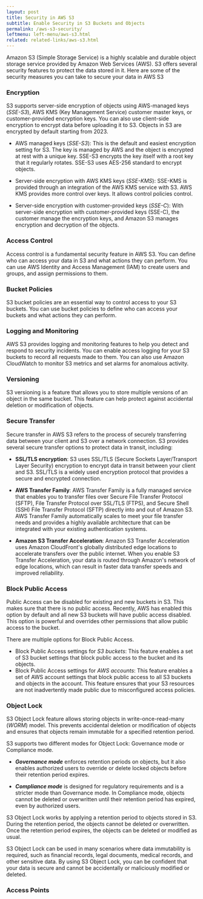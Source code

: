```yaml
---
layout: post
title: Security in AWS S3
subtitle: Enable Security in S3 Buckets and Objects
permalink: /aws-s3-security/
leftmenu: left-menu/aws-s3.html
related: related-links/aws-s3.html
---
```


Amazon S3 (Simple Storage Service) is a highly scalable and durable object storage service provided by Amazon Web Services (AWS). S3 offers several security features to protect the data stored in it. Here are some of the security measures you can take to secure your data in AWS S3

### Encryption

S3 supports server-side encryption of objects using AWS-managed keys (*SSE-S3*), AWS KMS (Key Management Service) customer master keys, or customer-provided encryption keys. You can also use client-side encryption to encrypt data before uploading it to S3. Objects in S3 are encrypted by default starting from 2023.

- AWS managed keys (*SSE-S3*): This is the default and easiest encryption setting for S3. The key is managed by AWS and the object is encrypted at rest with a unique key. SSE-S3 encrypts the key itself with a root key that it regularly rotates. SSE-S3 uses AES-256 standard to encrypt objects. 

- Server-side encryption with AWS KMS keys (*SSE-KMS*): SSE-KMS is provided through an integration of the AWS KMS service with S3. AWS KMS provides more control over keys. It allows control policies control. 

- Server-side encryption with customer-provided keys (*SSE-C*): With server-side encryption with customer-provided keys (SSE-C), the customer manage the encryption keys, and Amazon S3 manages encryption and decryption of the objects.
  


### Access Control

Access control is a fundamental security feature in AWS S3. You can define who can access your data in S3 and what actions they can perform. You can use AWS Identity and Access Management (IAM) to create users and groups, and assign permissions to them.
  

### Bucket Policies

S3 bucket policies are an essential way to control access to your S3 buckets. You can use bucket policies to define who can access your buckets and what actions they can perform.
  

### Logging and Monitoring 

AWS S3 provides logging and monitoring features to help you detect and respond to security incidents. You can enable access logging for your S3 buckets to record all requests made to them. You can also use Amazon CloudWatch to monitor S3 metrics and set alarms for anomalous activity.

### Versioning

S3 versioning is a feature that allows you to store multiple versions of an object in the same bucket. This feature can help protect against accidental deletion or modification of objects.

### Secure Transfer

Secure transfer in AWS S3 refers to the process of securely transferring data between your client and S3 over a network connection. S3 provides several secure transfer options to protect data in transit, including:

- **SSL/TLS encryption**: S3 uses SSL/TLS (Secure Sockets Layer/Transport Layer Security) encryption to encrypt data in transit between your client and S3. SSL/TLS is a widely used encryption protocol that provides a secure and encrypted connection.

- **AWS Transfer Family**: AWS Transfer Family is a fully managed service that enables you to transfer files over Secure File Transfer Protocol (SFTP), File Transfer Protocol over SSL/TLS (FTPS), and Secure Shell (SSH) File Transfer Protocol (SFTP) directly into and out of Amazon S3. AWS Transfer Family automatically scales to meet your file transfer needs and provides a highly available architecture that can be integrated with your existing authentication systems.

- **Amazon S3 Transfer Acceleration**: Amazon S3 Transfer Acceleration uses Amazon CloudFront's globally distributed edge locations to accelerate transfers over the public internet. When you enable S3 Transfer Acceleration, your data is routed through Amazon's network of edge locations, which can result in faster data transfer speeds and improved reliability.

### Block Public Access

Public Access can be disabled for existing and new buckets in S3. This makes sure that there is no public access. Recently, AWS has enabled this option by default and all new S3 buckets will have public access disabled. This option is powerful and overrides other permissions that allow public access to the bucket.

There are multiple options for Block Public Access.
- Block Public Access settings for *S3 buckets*: This feature enables a set of S3 bucket settings that block public access to the bucket and its objects. 
- Block Public Access settings for *AWS accounts*: This feature enables a set of AWS account settings that block public access to all S3 buckets and objects in the account. This feature ensures that your S3 resources are not inadvertently made public due to misconfigured access policies.

### Object Lock

S3 Object Lock feature allows storing objects in write-once-read-many (*WORM*) model. This prevents accidental deletion or modification of objects and ensures that objects remain immutable for a specified retention period.

S3 supports two different modes for Object Lock: Governance mode or Compliance mode.

- ***Governance mode*** enforces retention periods on objects, but it also enables authorized users to override or delete locked objects before their retention period expires.

- ***Compliance mode*** is designed for regulatory requirements and is a stricter mode than Governance mode. In Compliance mode, objects cannot be deleted or overwritten until their retention period has expired, even by authorized users.

S3 Object Lock works by applying a retention period to objects stored in S3. During the retention period, the objects cannot be deleted or overwritten. Once the retention period expires, the objects can be deleted or modified as usual.

S3 Object Lock can be used in many scenarios where data immutability is required, such as financial records, legal documents, medical records, and other sensitive data. By using S3 Object Lock, you can be confident that your data is secure and cannot be accidentally or maliciously modified or deleted.

### Access Points ###
  
  
  
  
  
  
